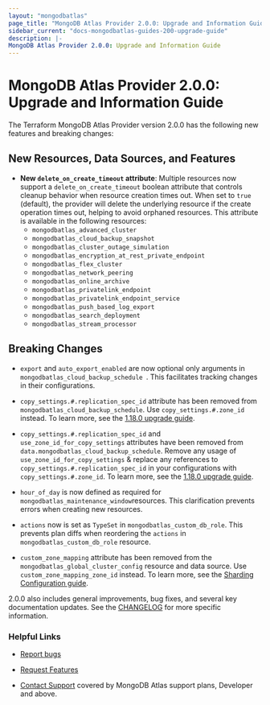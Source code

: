 ```yaml
---
layout: "mongodbatlas"
page_title: "MongoDB Atlas Provider 2.0.0: Upgrade and Information Guide"
sidebar_current: "docs-mongodbatlas-guides-200-upgrade-guide"
description: |-
MongoDB Atlas Provider 2.0.0: Upgrade and Information Guide
---
```


# MongoDB Atlas Provider 2.0.0: Upgrade and Information Guide

The Terraform MongoDB Atlas Provider version 2.0.0 has the following new features and breaking changes:

## New Resources, Data Sources, and Features

- **New `delete_on_create_timeout` attribute**: Multiple resources now support a `delete_on_create_timeout` boolean attribute that controls cleanup behavior when resource creation times out. When set to `true` (default), the provider will delete the underlying resource if the create operation times out, helping to avoid orphaned resources. This attribute is available in the following resources:
  - `mongodbatlas_advanced_cluster`
  - `mongodbatlas_cloud_backup_snapshot` 
  - `mongodbatlas_cluster_outage_simulation`
  - `mongodbatlas_encryption_at_rest_private_endpoint`
  - `mongodbatlas_flex_cluster`
  - `mongodbatlas_network_peering`
  - `mongodbatlas_online_archive`
  - `mongodbatlas_privatelink_endpoint`
  - `mongodbatlas_privatelink_endpoint_service`
  - `mongodbatlas_push_based_log_export`
  - `mongodbatlas_search_deployment`
  - `mongodbatlas_stream_processor`

## Breaking Changes

- `export` and `auto_export_enabled` are now optional only arguments in `mongodbatlas_cloud_backup_schedule `. This facilitates tracking changes in their configurations. 

- `copy_settings.#.replication_spec_id` attribute has been removed from `mongodbatlas_cloud_backup_schedule`. Use `copy_settings.#.zone_id` instead. To learn more, see the [1.18.0 upgrade guide](../guides/1.18.0-upgrade-guide.md#transition-cloud-backup-schedules-for-clusters-to-use-zones).

- `copy_settings.#.replication_spec_id` and `use_zone_id_for_copy_settings` attributes have been removed from `data.mongodbatlas_cloud_backup_schedule`. Remove any usage of `use_zone_id_for_copy_settings` & replace any references to `copy_settings.#.replication_spec_id` in your configurations with `copy_settings.#.zone_id`. To learn more, see the [1.18.0 upgrade guide](../guides/1.18.0-upgrade-guide.md#transition-cloud-backup-schedules-for-clusters-to-use-zones).

- `hour_of_day` is now defined as required for `mongodbatlas_maintenance_window`resources. This clarification prevents errors when creating new resources. 

- `actions` now is set as `TypeSet` in `mongodbatlas_custom_db_role`. This prevents plan diffs when reordering the `actions` in `mongodbatlas_custom_db_role` resource.  

- `custom_zone_mapping` attribute has been removed from the `mongodbatlas_global_cluster_config` resource and data source. Use `custom_zone_mapping_zone_id` instead. To learn more, see the [Sharding Configuration guide](https://registry.terraform.io/providers/mongodb/mongodbatlas/latest/docs/guides/advanced-cluster-new-sharding-schema).

2.0.0 also includes general improvements, bug fixes, and several key documentation updates. See the [CHANGELOG](https://github.com/mongodb/terraform-provider-mongodbatlas/blob/master/CHANGELOG.md) for more specific information.


### Helpful Links

* [Report bugs](https://github.com/mongodb/terraform-provider-mongodbatlas/issues)

* [Request Features](https://feedback.mongodb.com/forums/924145-atlas?category_id=370723)

* [Contact Support](https://docs.atlas.mongodb.com/support/) covered by MongoDB Atlas support plans, Developer and above.
